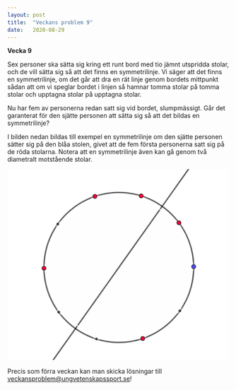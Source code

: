 ```yaml
---
layout: post
title:  "Veckans problem 9"
date:   2020-08-29
---
```

<script type="text/javascript"
        src="https://cdnjs.cloudflare.com/ajax/libs/mathjax/2.7.0/MathJax.js?config=TeX-AMS_CHTML"></script>
<script type="text/x-mathjax-config">
MathJax.Hub.Config({
tex2jax: {
inlineMath: [['$','$'], ['\\(','\\)']],
processEscapes: true},
jax: ["input/TeX","input/MathML","input/AsciiMath","output/CommonHTML"],
extensions: ["tex2jax.js","mml2jax.js","asciimath2jax.js","MathMenu.js","MathZoom.js","AssistiveMML.js", "[Contrib]/a11y/accessibility-menu.js"],
TeX: {
extensions: ["AMSmath.js","AMSsymbols.js","noErrors.js","noUndefined.js"],
equationNumbers: {
autoNumber: "AMS"
}
}
});
</script>

**Vecka 9**

Sex personer ska sätta sig kring ett runt bord med tio jämnt utspridda stolar, och de vill sätta sig så att det finns en symmetrilinje. Vi säger att det finns en symmetrilinje, om det går att dra en rät linje genom bordets mittpunkt sådan att om vi speglar bordet i linjen så hamnar tomma stolar på tomma stolar och upptagna stolar på upptagna stolar.

Nu har fem av personerna redan satt sig vid bordet, slumpmässigt. Går det garanterat för den sjätte personen att sätta sig så att det bildas en symmetrilinje?

I bilden nedan bildas till exempel en symmetrilinje om den sjätte personen sätter sig på den blåa stolen, givet att de fem första personerna satt sig på de röda stolarna. Notera att en symmetrilinje även kan gå genom två diametralt motstående stolar.

<img src="/imgs/veckans_problem_9.png" alt="drawing" width="500"/>

Precis som förra veckan kan man skicka lösningar till
[veckansproblem@ungvetenskapssport.se](mailto:veckansproblem@ungvetenskapssport.se)!
